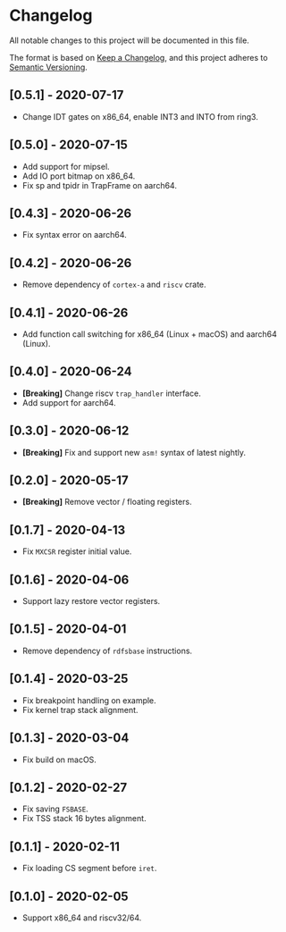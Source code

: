 # Changelog

All notable changes to this project will be documented in this file.

The format is based on [Keep a Changelog](https://keepachangelog.com/en/1.0.0/),
and this project adheres to [Semantic Versioning](https://semver.org/spec/v2.0.0.html).

## [0.5.1] - 2020-07-17

- Change IDT gates on x86_64, enable INT3 and INTO from ring3.

## [0.5.0] - 2020-07-15

- Add support for mipsel.
- Add IO port bitmap on x86_64.
- Fix sp and tpidr in TrapFrame on aarch64.

## [0.4.3] - 2020-06-26

- Fix syntax error on aarch64.

## [0.4.2] - 2020-06-26

- Remove dependency of `cortex-a` and `riscv` crate.

## [0.4.1] - 2020-06-26

- Add function call switching for x86_64 (Linux + macOS) and aarch64 (Linux).

## [0.4.0] - 2020-06-24

- **[Breaking]** Change riscv `trap_handler` interface.
- Add support for aarch64.

## [0.3.0] - 2020-06-12

- **[Breaking]** Fix and support new `asm!` syntax of latest nightly.

## [0.2.0] - 2020-05-17

- **[Breaking]** Remove vector / floating registers.

## [0.1.7] - 2020-04-13

- Fix `MXCSR` register initial value.

## [0.1.6] - 2020-04-06

- Support lazy restore vector registers.

## [0.1.5] - 2020-04-01

- Remove dependency of `rdfsbase` instructions.

## [0.1.4] - 2020-03-25

- Fix breakpoint handling on example.
- Fix kernel trap stack alignment.

## [0.1.3] - 2020-03-04

- Fix build on macOS.

## [0.1.2] - 2020-02-27

- Fix saving `FSBASE`.
- Fix TSS stack 16 bytes alignment.

## [0.1.1] - 2020-02-11

- Fix loading CS segment before `iret`.

## [0.1.0] - 2020-02-05

- Support x86_64 and riscv32/64.
